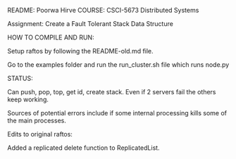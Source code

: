 README: Poorwa Hirve 
COURSE: CSCI-5673 Distributed Systems

Assignment: Create a Fault Tolerant Stack Data Structure

HOW TO COMPILE AND RUN:

Setup raftos by following the README-old.md file.

Go to the examples folder and run the run_cluster.sh file which runs node.py

STATUS:

Can push, pop, top, get id, create stack. Even if 2 servers fail the others keep working.

Sources of potential errors include if some internal processing kills some of the main processes.


Edits to original raftos:

Added a replicated delete function to ReplicatedList.
